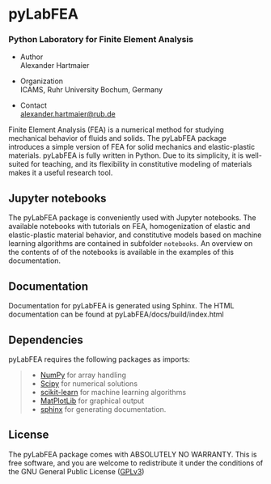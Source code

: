 # pyLabFEA

### Python Laboratory for Finite Element Analysis

  - Author  
    Alexander Hartmaier

  - Organization  
    ICAMS, Ruhr University Bochum, Germany

  - Contact  
    <alexander.hartmaier@rub.de>

Finite Element Analysis (FEA) is a numerical method for studying
mechanical behavior of fluids and solids. The pyLabFEA package
introduces a simple version of FEA for solid mechanics and
elastic-plastic materials. pyLabFEA is fully written in Python. Due to
its simplicity, it is well-suited for teaching, and its flexibility in
constitutive modeling of materials makes it a useful research tool.

## Jupyter notebooks

The pyLabFEA package is conveniently used with Jupyter notebooks. The
available notebooks with tutorials on FEA, homogenization of elastic and
elastic-plastic material behavior, and constitutive models based on
machine learning algorithms are contained in subfolder `notebooks`. An
overview on the contents of of the notebooks is available in the
examples of this documentation.

## Documentation

Documentation for pyLabFEA is generated using Sphinx. The HTML
documentation can be found at pyLabFEA/docs/build/index.html

## Dependencies

pyLabFEA requires the following packages as imports:

>   - [NumPy](http://numpy.scipy.org) for array handling
>   - [Scipy](https://www.scipy.org/) for numerical solutions
>   - [scikit-learn](https://scikit-learn.org/stable/) for machine
>     learning algorithms
>   - [MatPlotLib](https://matplotlib.org/) for graphical output
>   - [sphinx](http://www.sphinx-doc.org/en/master/) for generating
>     documentation.

## License

The pyLabFEA package comes with ABSOLUTELY NO WARRANTY. This is free
software, and you are welcome to redistribute it under the conditions of
the GNU General Public License
([GPLv3](http://www.fsf.org/licensing/licenses/gpl.html))

